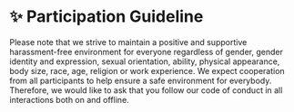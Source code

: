 # ✨ Participation Guideline

Please note that we strive to maintain a positive and supportive harassment-free environment for everyone regardless of gender, gender identity and expression, sexual orientation, ability, physical appearance, body size, race, age, religion or work experience. We expect cooperation from all participants to help ensure a safe environment for everybody. Therefore, we would like to ask that you follow our code of conduct in all interactions both on and offline.

